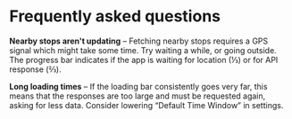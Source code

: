 # Frequently asked questions

**Nearby stops aren't updating** – Fetching nearby stops requires a GPS signal which might take some time. Try waiting a while, or going outside. The progress bar indicates if the app is waiting for location (⅓) or for API response (⅔).

**Long loading times** – If the loading bar consistently goes very far, this means that the responses are too large and must be requested again, asking for less data. Consider lowering “Default Time Window” in settings.
